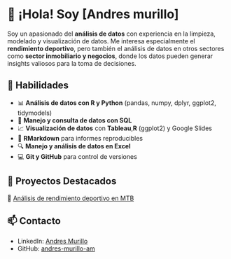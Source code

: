 # 👋 ¡Hola! Soy [Andres murillo]  

Soy un apasionado del **análisis de datos** con experiencia en la limpieza, modelado y visualización de datos. Me interesa especialmente el **rendimiento deportivo**, pero también el análisis de datos en otros sectores como **sector inmobiliario y negocios**, donde los datos pueden generar insights valiosos para la toma de decisiones.  

## 🚀 Habilidades  
- 📊 **Análisis de datos con R y Python** (pandas, numpy, dplyr, ggplot2, tidymodels)  
- 💾 **Manejo y consulta de datos con SQL**  
- 📈 **Visualización de datos** con **Tableau**,**R** (ggplot2) y Google Slides  
- 📝 **RMarkdown** para informes reproducibles  
- 🔍 **Manejo y análisis de datos en Excel**  
- 💻 **Git y GitHub** para control de versiones  

## 📌 Proyectos Destacados  
🔹 [Análisis de rendimiento deportivo en MTB](https://github.com/andres-murillo-am/an-lisis-rendimiento-MTB/blob/main/PEDALIANDO%20CON%20DATOS.pdf)

## 📫 Contacto  
- LinkedIn: [Andres Murillo](https://www.linkedin.com/in/andres-murillo-4976322a3/)  
- GitHub: [andres-murillo-am](https://github.com/andres-murillo-am)  


